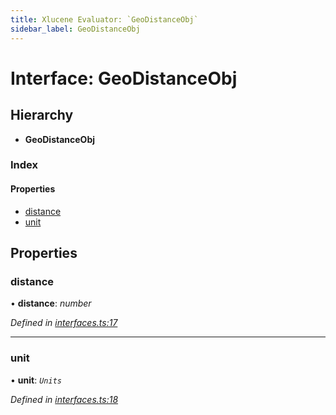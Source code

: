 ```yaml
---
title: Xlucene Evaluator: `GeoDistanceObj`
sidebar_label: GeoDistanceObj
---
```


# Interface: GeoDistanceObj

## Hierarchy

* **GeoDistanceObj**

### Index

#### Properties

* [distance](geodistanceobj.md#distance)
* [unit](geodistanceobj.md#unit)

## Properties

###  distance

• **distance**: *number*

*Defined in [interfaces.ts:17](https://github.com/terascope/teraslice/blob/a2250fb9/packages/xlucene-evaluator/src/interfaces.ts#L17)*

___

###  unit

• **unit**: *`Units`*

*Defined in [interfaces.ts:18](https://github.com/terascope/teraslice/blob/a2250fb9/packages/xlucene-evaluator/src/interfaces.ts#L18)*

